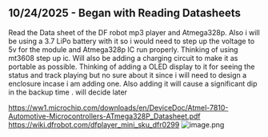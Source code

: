 <!--
  ===================    !!READ THIS NOTICE!!   ====================
  DO NOT edit this file manually. Your changes WILL BE OVERWRITTEN!
  This journal is auto generated and updated by Hack Club Blueprint.
  To edit this file, please edit your journal entries on Blueprint.
  ==================================================================
-->

## 10/24/2025 - Began with Reading Datasheets  

Read the Data sheet of the DF robot mp3 player and Atmega328p. Also i will be using a 3.7 LiPo battery with it so i would need to step up the voltage to 5v for the module and Atmega328p IC run properly. 
Thinking of using mt3608 step up ic.
Will also be adding a charging circuit to make it as portable as possible. 
Thinking of adding a OLED display to it for seeing the status and track playing but no sure about it since i will need to design a enclosure incase i am adding one. Also adding it will cause a significant dip in the backup time . will decide later 

https://ww1.microchip.com/downloads/en/DeviceDoc/Atmel-7810-Automotive-Microcontrollers-ATmega328P_Datasheet.pdf
https://wiki.dfrobot.com/dfplayer_mini_sku_dfr0299
![image.png](https://blueprint.hackclub.com/user-attachments/blobs/proxy/eyJfcmFpbHMiOnsiZGF0YSI6NDg3NSwicHVyIjoiYmxvYl9pZCJ9fQ==--98502813928641c4920bd5185c5ca22457263647/image.png)
  

